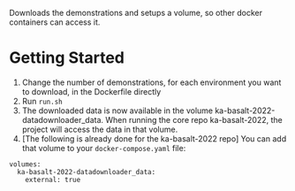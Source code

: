 Downloads the demonstrations and setups a volume, so other docker containers can access it.

# Getting Started
1. Change the number of demonstrations, for each environment you want to download, in the Dockerfile directly
2. Run `run.sh`
3. The downloaded data is now available in the volume ka-basalt-2022-datadownloader_data. When running the core repo ka-basalt-2022, the project will access the data in that volume.
4. [The following is already done for the ka-basalt-2022 repo] You can add that volume to your `docker-compose.yaml` file:
```
volumes:
  ka-basalt-2022-datadownloader_data:
    external: true
```